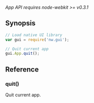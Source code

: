 _App API requires node-webkit >= v0.3.1_

## Synopsis

```javascript
// Load native UI library
var gui = require('nw.gui');

// Quit current app
gui.App.quit();
```

## Reference

### quit()

Quit current app.
